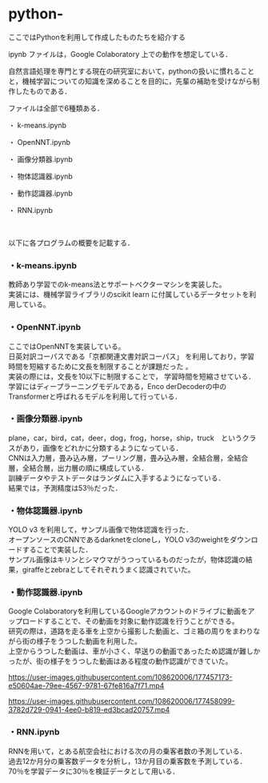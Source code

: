 # python-
ここではPythonを利用して作成したものたちを紹介する

ipynb ファイルは，Google Colaboratory 上での動作を想定している．

自然言語処理を専門とする現在の研究室において，pythonの扱いに慣れることと，機械学習についての知識を深めることを目的に，先輩の補助を受けながら制作したものである．

ファイルは全部で6種類ある．

・
k-means.ipynb

・
OpenNNT.ipynb

・
画像分類器.ipynb

・
物体認識器.ipynb

・
動作認識器.ipynb

・
RNN.ipynb

<br>

以下に各プログラムの概要を記載する．


### ・k-means.ipynb

教師あり学習でのk-means法とサポートベクターマシンを実装した。<br>実装には、機械学習ライブラリのscikit learn に付属しているデータセットを利用している。


### ・OpenNNT.ipynb

ここではOpenNNTを実装している。
<br>日英対訳コーパスである「京都関連文書対訳コーパス」
を利用しており，学習時間を短縮するために文長を制限することが課題だった 。
<br>実装の際には，文長を10以下に制限することで， 学習時間を短縮させている．<br>学習にはディープラーニングモデルである，Enco derDecoderの中のTransformerと呼ばれるモデルを利用して行っている． 

### ・画像分類器.ipynb

plane，car，bird，cat，deer，dog，frog，horse，ship，truck　というクラスがあり，画像をどれかに分類するようになっている．<br>CNNは入力層，畳み込み層，プーリング層，畳み込み層，全結合層，全結合層，全結合層，出力層の順に構成している．<br>訓練データやテストデータはランダムに入手するようになっている．<br>結果では，予測精度は53％だった．


### ・物体認識器.ipynb

YOLO v3 を利用して，サンプル画像で物体認識を行った．<br>オープンソースのCNNであるdarknetをcloneし，YOLO v3のweightをダウンロードすることで実装した．<br>サンプル画像はキリンとシマウマがうつっているものだったが，物体認識の結果，giraffeとzebraとしてそれぞれうまく認識されていた。

### ・動作認識器.ipynb

Google Colaboratoryを利用しているGoogleアカウントのドライブに動画をアップロードすることで、その動画を対象に動作認識を行うことができる。<br>研究の際は，道路を走る車を上空から撮影した動画と、ゴミ箱の周りをまわりながら街の様子をうつした動画を利用した。<br>上空からうつした動画は、車が小さく、早送りの動画であったため認識が難しかったが、街の様子をうつした動画はある程度の動作認識ができていた。



https://user-images.githubusercontent.com/108620006/177457173-e50604ae-79ee-4567-9781-67fe816a7f71.mp4



https://user-images.githubusercontent.com/108620006/177458099-3782d729-0941-4ee0-b819-ed3bcad20757.mp4





### ・RNN.ipynb

RNNを用いて，とある航空会社における次の月の乗客者数の予測している．<br>過去12か月分の乗客数データを分析し，13か月目の乗客数を予測している．<br>70％を学習データに30％を検証データとして用いる．




